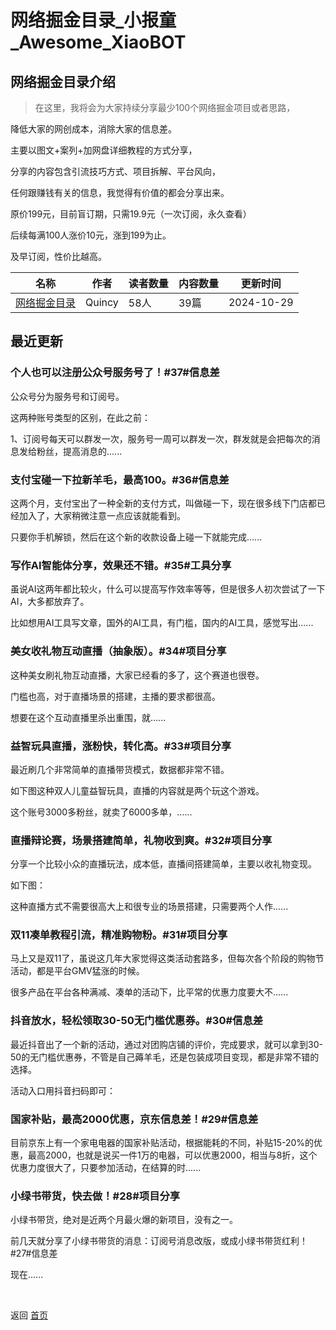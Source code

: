 # 网络掘金目录_小报童_Awesome_XiaoBOT

## 网络掘金目录介绍
> 在这里，我将会为大家持续分享最少100个网络掘金项目或者思路，    
    
降低大家的网创成本，消除大家的信息差。    
    
主要以图文+案列+加网盘详细教程的方式分享，    
    
分享的内容包含引流技巧方式、项目拆解、平台风向，    
    
任何跟赚钱有关的信息，我觉得有价值的都会分享出来。    
    
原价199元，目前盲订期，只需19.9元（一次订阅，永久查看）    
    
后续每满100人涨价10元，涨到199为止。    
    
及早订阅，性价比越高。  
  


|名称|作者|读者数量|内容数量|更新时间|
|---|---|---|---|---|
|[网络掘金目录](https://xiaobot.net/p/yuerwz888?refer=0b133df9-27dc-423b-8101-639049001c13)|Quincy|58人|39篇|2024-10-29|

## 最近更新
### 个人也可以注册公众号服务号了！#37#信息差

公众号分为服务号和订阅号。

这两种账号类型的区别，在此之前：

1、订阅号每天可以群发一次，服务号一周可以群发一次，群发就是会把每次的消息发给粉丝，提高消息的......

### 支付宝碰一下拉新羊毛，最高100。#36#信息差

这两个月，支付宝出了一种全新的支付方式，叫做碰一下，现在很多线下门店都已经加入了，大家稍微注意一点应该就能看到。

只要你手机解锁，然后在这个新的收款设备上碰一下就能完成......

### 写作AI智能体分享，效果还不错。#35#工具分享

虽说AI这两年都比较火，什么可以提高写作效率等等，但是很多人初次尝试了一下AI，大多都放弃了。

比如想用AI工具写文章，国外的AI工具，有门槛，国内的AI工具，感觉写出......

### 美女收礼物互动直播（抽象版）。#34#项目分享

这种美女刷礼物互动直播，大家已经看的多了，这个赛道也很卷。

门槛也高，对于直播场景的搭建，主播的要求都很高。

想要在这个互动直播里杀出重围，就......

### 益智玩具直播，涨粉快，转化高。#33#项目分享

最近刷几个非常简单的直播带货模式，数据都非常不错。

如下图这种双人儿童益智玩具，直播的内容就是两个玩这个游戏。

这个账号3000多粉丝，就卖了6000多单，......

### 直播辩论赛，场景搭建简单，礼物收到爽。#32#项目分享

分享一个比较小众的直播玩法，成本低，直播间搭建简单，主要以收礼物变现。

如下图：

这种直播方式不需要很高大上和很专业的场景搭建，只需要两个人作......

### 双11凑单教程引流，精准购物粉。#31#项目分享

马上又是双11了，虽说这几年大家觉得这类活动套路多，但每次各个阶段的购物节活动，都是平台GMV猛涨的时候。

很多产品在平台各种满减、凑单的活动下，比平常的优惠力度要大不......

### 抖音放水，轻松领取30-50无门槛优惠券。#30#信息差

最近抖音出了一个新的活动，通过对团购店铺的评价，完成要求，就可以拿到30-50的无门槛优惠券，不管是自己薅羊毛，还是包装成项目变现，都是非常不错的选择。

活动入口用抖音扫码即可：

### 国家补贴，最高2000优惠，京东信息差！#29#信息差

目前京东上有一个家电电器的国家补贴活动，根据能耗的不同，补贴15-20%的优惠，最高2000，也就是说买一件1万的电器，可以优惠2000，相当与8折，这个优惠力度很大了，只要参加活动，在结算的时......

### 小绿书带货，快去做！#28#项目分享

小绿书带货，绝对是近两个月最火爆的新项目，没有之一。

前几天就分享了小绿书带货的消息：订阅号消息改版，或成小绿书带货红利！#27#信息差

现在......


<a href="https://github.com/Reno9527/awesome-xiaobot" style="color: white; text-decoration: none;">awesome-xiaobot</a>

返回 [首页](../README.md)
